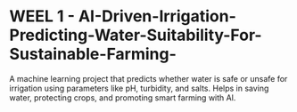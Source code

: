 # WEEL 1 - AI-Driven-Irrigation-Predicting-Water-Suitability-For-Sustainable-Farming-
A machine learning project that predicts whether water is safe or unsafe for irrigation using parameters like pH, turbidity, and  salts.  Helps in saving water, protecting crops, and promoting smart farming with Al.
